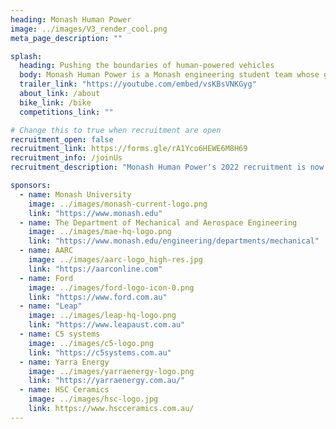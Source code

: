 ```yaml
---
heading: Monash Human Power
image: ../images/V3_render_cool.png
meta_page_description: ""

splash:
  heading: Pushing the boundaries of human-powered vehicles
  body: Monash Human Power is a Monash engineering student team whose goal is to produce the fastest human powered vehicle in the world.
  trailer_link: "https://youtube.com/embed/vsKBsVNKGyg"
  about_link: /about
  bike_link: /bike
  competitions_link: ""

# Change this to true when recruitment are open
recruitment_open: false
recruitment_link: https://forms.gle/rA1Yco6HEWE6M8H69
recruitment_info: /joinUs
recruitment_description: "Monash Human Power's 2022 recruitment is now open! Come join our team as we aim to build the fastest bike in Australia."

sponsors:
  - name: Monash University
    image: ../images/monash-current-logo.png
    link: "https://www.monash.edu"
  - name: The Department of Mechanical and Aerospace Engineering
    image: ../images/mae-hq-logo.png
    link: "https://www.monash.edu/engineering/departments/mechanical"
  - name: AARC
    image: ../images/aarc-logo_high-res.jpg
    link: "https://aarconline.com"
  - name: Ford
    image: ../images/ford-logo-icon-0.png
    link: "https://www.ford.com.au"
  - name: "Leap"
    image: ../images/leap-hq-logo.png
    link: "https://www.leapaust.com.au"
  - name: C5 systems
    image: ../images/c5-logo.png
    link: "https://c5systems.com.au"
  - name: Yarra Energy
    image: ../images/yarraenergy-logo.png
    link: "https://yarraenergy.com.au/"
  - name: HSC Ceramics
    image: ../images/hsc-logo.jpg
    link: https://www.hscceramics.com.au/
---
```

